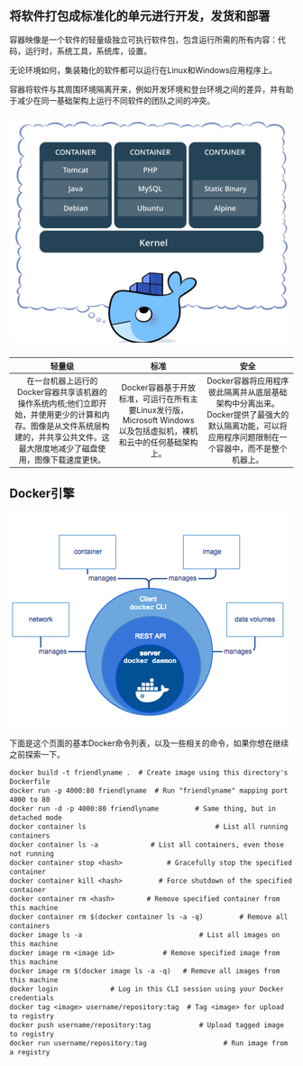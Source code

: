 ## 将软件打包成标准化的单元进行开发，发货和部署

容器映像是一个软件的轻量级独立可执行软件包，包含运行所需的所有内容：代码，运行时，系统工具，系统库，设置。

无论环境如何，集装箱化的软件都可以运行在Linux和Windows应用程序上。

容器将软件与其周围环境隔离开来，例如开发环境和登台环境之间的差异，并有助于减少在同一基础架构上运行不同软件的团队之间的冲突。

##### ![](/assets/about-docker.png)

| 轻量级 | 标准 | 安全 |
| :---: | :---: | :---: |
| 在一台机器上运行的Docker容器共享该机器的操作系统内核;他们立即开始，并使用更少的计算和内存。图像是从文件系统层构建的，并共享公共文件。这最大限度地减少了磁盘使用，图像下载速度更快。 | Docker容器基于开放标准，可运行在所有主要Linux发行版，Microsoft Windows以及包括虚拟机，裸机和云中的任何基础架构上。 | Docker容器将应用程序彼此隔离并从底层基础架构中分离出来。Docker提供了最强大的默认隔离功能，可以将应用程序问题限制在一个容器中，而不是整个机器上。 |

## Docker引擎
![](/assets/engine-components-flow.png)




下面是这个页面的基本Docker命令列表，以及一些相关的命令，如果你想在继续之前探索一下。

    docker build -t friendlyname .  # Create image using this directory's Dockerfile
    docker run -p 4000:80 friendlyname  # Run "friendlyname" mapping port 4000 to 80
    docker run -d -p 4000:80 friendlyname         # Same thing, but in detached mode
    docker container ls                                # List all running containers
    docker container ls -a             # List all containers, even those not running
    docker container stop <hash>           # Gracefully stop the specified container
    docker container kill <hash>         # Force shutdown of the specified container
    docker container rm <hash>        # Remove specified container from this machine
    docker container rm $(docker container ls -a -q)         # Remove all containers
    docker image ls -a                             # List all images on this machine
    docker image rm <image id>            # Remove specified image from this machine
    docker image rm $(docker image ls -a -q)   # Remove all images from this machine
    docker login             # Log in this CLI session using your Docker credentials
    docker tag <image> username/repository:tag  # Tag <image> for upload to registry
    docker push username/repository:tag            # Upload tagged image to registry
    docker run username/repository:tag                   # Run image from a registry






